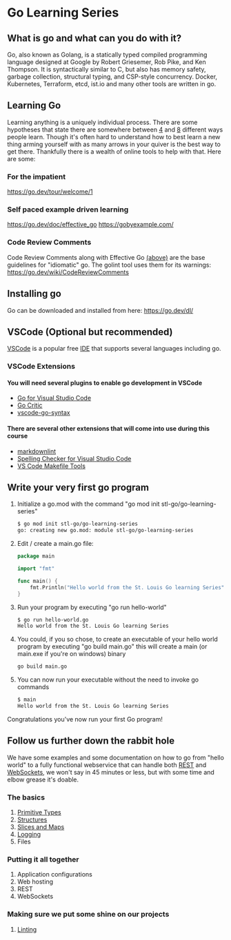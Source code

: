 # Go Learning Series

## What is go and what can you do with it?

Go, also known as Golang, is a statically typed compiled programming language designed at Google by Robert Griesemer, Rob Pike, and Ken Thompson. It is syntactically similar to C, but also has memory safety, garbage collection, structural typing, and CSP-style concurrency.  Docker, Kubernetes, Terraform, etcd, ist.io and many other tools are written in go.

## Learning Go

Learning anything is a uniquely individual process.  There are some hypotheses that state there are somewhere between [4](https://vark-learn.com/introduction-to-vark/the-vark-modalities/) and [8](https://www.viewsonic.com/library/education/the-8-learning-styles/) different ways people learn.  Though it's often hard to understand how to best learn a new thing arming yourself with as many arrows in your quiver is the best way to get there.  Thankfully there is a wealth of online tools to help with that.  Here are some:

### For the impatient

<https://go.dev/tour/welcome/1>

### Self paced example driven learning

<https://go.dev/doc/effective_go>
<https://gobyexample.com/>

### Code Review Comments

Code Review Comments along with Effective Go [(above)](https://go.dev/doc/effective_go) are the base guidelines for "idiomatic" go.  The golint tool uses them for its warnings:\
<https://go.dev/wiki/CodeReviewComments>

## Installing go

Go can be downloaded and installed from here: <https://go.dev/dl/>

## VSCode (Optional but recommended)

[VSCode](https://code.visualstudio.com/download) is a popular free [IDE](https://en.wikipedia.org/wiki/Integrated_development_environment) that supports several languages including go.

### VSCode Extensions

#### You will need several plugins to enable go development in VSCode

- [Go for Visual Studio Code](https://marketplace.visualstudio.com/items?itemName=golang.Go)
- [Go Critic](https://marketplace.visualstudio.com/items?itemName=neverik.go-critic)
- [vscode-go-syntax](https://marketplace.visualstudio.com/items?itemName=dunstontc.vscode-go-syntax)

#### There are several other extensions that will come into use during this course

- [markdownlint](https://marketplace.visualstudio.com/items?itemName=DavidAnson.vscode-markdownlint)
- [Spelling Checker for Visual Studio Code](https://marketplace.visualstudio.com/items?itemName=streetsidesoftware.code-spell-checker)
- [VS Code Makefile Tools](https://marketplace.visualstudio.com/items?itemName=ms-vscode.makefile-tools)

## Write your very first go program

1. Initialize a go.mod with the command "go mod init stl-go/go-learning-series"

    ```bash
    $ go mod init stl-go/go-learning-series
    go: creating new go.mod: module stl-go/go-learning-series
    ```

2. Edit / create a main.go file:

    ```go
    package main

    import "fmt"

    func main() {
        fmt.Println("Hello world from the St. Louis Go learning Series")
    }
    ```

3. Run your program by executing "go run hello-world"

    ```bash
    $ go run hello-world.go
    Hello world from the St. Louis Go learning Series
    ```

4. You could, if you so chose, to create an executable of your hello world program by executing "go build main.go" this will create a main (or main.exe if you're on windows) binary

    ```bash
    go build main.go
    ```

5. You can now run your executable without the need to invoke go commands

    ```bash
    $ main
    Hello world from the St. Louis Go learning Series
    ```

Congratulations you've now run your first Go program!

## Follow us further down the rabbit hole

We have some examples and some documentation on how to go from "hello world" to a fully functional webservice that can handle both [REST](https://en.wikipedia.org/wiki/REST) and [WebSockets](https://en.wikipedia.org/wiki/WebSocket), we won't say in 45 minutes or less, but with some time and elbow grease it's doable.

### The basics

1. [Primitive Types](docs/primitives.md)
2. [Structures](docs/structures.md)
3. [Slices and Maps](docs/slices_and_maps.md)
4. [Logging](docs/logging.md)
5. Files

### Putting it all together

1. Application configurations
2. Web hosting
3. REST
4. WebSockets

### Making sure we put some shine on our projects

1. [Linting](docs/linting.md)
